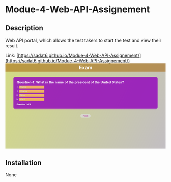 # Modue-4-Web-API-Assignement

## Description
Web API portal, which allows the test takers to start the test and view their result.


Link: [https://sadat6.github.io/Modue-4-Web-API-Assignement/](https://sadat6.github.io/Modue-4-Web-API-Assignement/)
![Image](./Assets/Images/Image.png)

## Installation
None